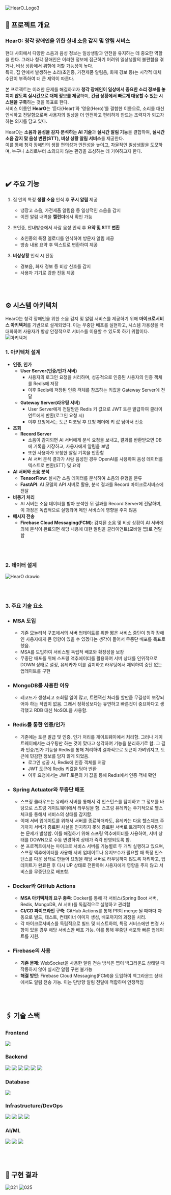 
![HearO_Logo3](https://github.com/user-attachments/assets/95e3a6f8-de4b-40bc-b2d9-756f4bbfed90)

## 🔦 프로젝트 개요 
### HearO: 청각 장애인을 위한 실내 소음 감지 및 알림 서비스  
현대 사회에서 다양한 소음과 음성 정보는 일상생활과 안전을 유지하는 데 중요한 역할을 한다. 그러나 청각 장애인은 이러한 정보에 접근하기 어려워 일상생활의 불편함을 겪거나, 비상 상황에서 위험에 처할 가능성이 높다.  
특히, 집 안에서 발생하는 소리(초인종, 가전제품 알림음, 화재 경보 등)는 시각적 대체 수단이 부족하여 더 큰 제약이 따른다.

본 프로젝트는 이러한 문제를 해결하고자 **청각 장애인이 일상에서 중요한 소리 정보를 놓치지 않도록 실시간으로 대체 정보를 제공**하며, **긴급 상황에서 빠르게 대응할 수 있는 시스템을 구축**하는 것을 목표로 한다.  
서비스 이름인 **HearO**는 ‘듣다(Hear)’와 ‘영웅(Hero)’를 결합한 이름으로, 소리를 대신 인식하고 전달함으로써 사용자의 일상을 더 안전하고 편리하게 만드는 조력자가 되고자 하는 의지를 담고 있다.

HearO는 **소음과 음성을 감지·분석하는 AI 기술**과 **실시간 알림 기능**을 결합하여, **실시간 소음 감지 맟 음성 변환(STT), 비상 상황 알림 서비스**를 제공한다.  
이를 통해 청각 장애인의 생활 편의성과 안전성을 높이고, 자율적인 일상생활을 도모하며, 누구나 소리로부터 소외되지 않는 환경을 조성하는 데 기여하고자 한다.

<br><br>
## ✔️ 주요 기능
1. 집 안의 특정 **생활 소음** 인식 후 **푸시 알림** 제공
    - 냉장고 소음, 가전제품 알림음 등 일상적인 소음을 감지
    - 이전 알림 내역을 **캘린더**에서 확인 가능

2. 초인종, 안내방송에서 사람 음성 인식 후 **요약 및 STT 변환**
    - 초인종의 특정 멜로디를 인식하여 방문자 알림 제공
    - 방송 내용 요약 후 텍스트로 변환하여 제공

3. **비상상황** 인식 시 진동
    - 경보음, 화재 경보 등 비상 신호를 감지
    - 사용자 기기로 강한 진동 제공

<br><br>
## ⚙️ 시스템 아키텍처
HearO는 청각 장애인을 위한 소음 감지 및 알림 서비스를 제공하기 위해 **마이크로서비스 아키텍처**를 기반으로 설계되었다. 이는 무중단 배포를 실현하고, 시스템 가용성을 극대화하여 사용자가 항상 안정적으로 서비스를 이용할 수 있도록 하기 위함이다.
![아키텍처](https://github.com/user-attachments/assets/89d02664-7f77-404c-ba2a-bee9845758b9)

### 1. 아키텍처 설계
- **인증, 인가**
    - **User Server(인증/인가 서버)**
        - 사용자의 로그인 요청을 처리하며, 성공적으로 인증된 사용자의 인증 객체를 Redis에 저장
        - 이후 Redis에 저장된 인증 객체를 참조하는 키값을 Gateway Server에 전달
    - **Gateway Server(라우팅 서버)**
        - User Server에게 전달받은 Redis 키 값으로 JWT 토큰 발급하여 클라이언트에게 반환(로그인 요청 시)
        - 이후 요청에서는 토큰 디코딩 후 요청 헤더에 키 값 담아서 전송
- **조회**
    - **Record Server**
        - 소음이 감지되면 AI 서버에게 분석 요청을 보내고, 결과를 반환받으면 DB에 기록을 저장하고, 사용자에게 알림을 보냄
        - 또한 사용자가 요청한 알림 기록을 반환함
        - AI 서버 분석 결과가 사람 음성인 경우 OpenAI를 사용하여 음성 데이터를 텍스트로 변환(STT) 및 요약
- **AI 서버와 소음 분석**
    - **TensorFlow**: 실시간 소음 데이터를 분석하여 소음의 유형을 분류
    - **FastAPI**: AI 모델의 API 서버로 활용, 분석 결과를 Record 마이크로서비스에 전달
- **비동기 처리**
    - AI 서버는 소음 데이터를 받아 분석한 뒤 결과를 Record Server에 전달하며, 이 과정은 독립적으로 실행되어 메인 서비스에 영향을 주지 않음
- **메시지 전송**
    - **Firebase Cloud Messaging(FCM)**: 감지된 소음 및 비상 상황이 AI 서버에 의해 분석이 완료되면 해당 내용에 대한 알림을 클라이언트(모바일 앱)로 전달함

<br><br>
### 2. 데이터 설계
![HearO drawio](https://github.com/user-attachments/assets/2696fe8a-0289-4833-a006-bc50823089e2)

<br><br>
### 3. 주요 기술 요소
- ### MSA 도입
    - 기존 모놀리식 구조에서의 서버 업데이트를 위한 짧은 서비스 중단이 청각 장애인 사용자에게 큰 영향이 있을 수 있겠다는 생각이 들어서 무중단 배포를 목표로 했음. 
    - MSA를 도입하여 서비스별 독립적 배포와 확장성을 보장
    - 무중단 배포를 위해 스프링 액추에이터를 활용하여 서버 상태를 인위적으로 DOWN 상태로 설정, 유레카가 이를 감지하고 라우팅에서 제외하여 중단 없는 업데이트를 구현

- ### MongoDB를 사용한 이유
    - 레코드가 생성되고 조회될 일이 많고, 트랜잭션 처리를 할만큼 무결성이 보장되어야 하는 작업이 없음. 그래서 정확성보다는 유연하고 빠른것이 중요하다고 생각했고 RDB 대신 NoSQL을 사용함.

- ### Redis를 통한 인증/인가
    - 기존에는 토큰 발급 및 인증, 인가 처리를 게이트웨이에서 처리함. 그러나 게이트웨이에서는 라우팅만 하는 것이 맞다고 생각하여 기능을 분리하기로 함. 그 결과 인증/인가 기능을 Redis를 통해 처리하여 결과적으로 토큰이 가벼워지고, 토큰에 민감한 정보를 담지 않게 되었음.
        - 로그인 성공 시, Redis에 인증 객체를 저장
        -  JWT 토큰에 Redis 키값을 담아 반환
        -  이후 요청에서는 JWT 토큰의 키 값을 통해 Redis에서 인증 객체 확인

- ### Spring Actuator와 무중단 배포
    - 스프링 클라우드는 유레카 서버를 통해서 각 인스턴스를 탐지하고 그 정보를 바탕으로 스프링 게이트웨이에서 라우팅을 함. 스프링 유레카는 주기적으로 헬스체크를 통해서 서비스의 상태를 감지함.
    - 이때 서버 업데이트를 위해서 서버를 종료하더라도, 유레카는 다음 헬스체크 주기까지 서버가 종료된 사실을 인지하지 못해 종료된 서버로 트래픽이 라우팅되는 문제가 발생함. 이를 해결하기 위해 스프링 액추에이터를 사용하여, 서버 상태를 DOWN으로 수동 변경하여 상태가 즉각 반영되도록 함.
    - 본 프로젝트에서는 마이크로 서비스 서버를 기능별로 두 개씩 실행하고 있으며, 스프링 액추에이터를 사용해 서버 업데이트나 유지보수가 필요할 때 특정 인스턴스를 다운 상태로 만들어 요청을 해당 서버로 라우팅하지 않도록 처리하고, 업데이트가 완료된 후 다시 UP 상태로 전환하여 사용자에게 영향을 주지 않고 서비스를 무중단으로 배포함.

- ### Docker와 GitHub Actions
    - **MSA 아키텍처의 요구 충족**: Docker를 통해 각 서비스(Spring Boot 서버, Redis, MongoDB, AI 서버)를 독립적으로 실행하고 관리함
    - **CI/CD 파이프라인 구축**: GitHub Actions를 통해 PR이 merge 될 때마다 자동으로 빌드, 테스트, 컨테이너 이미지 생성, 배포까지의 과정을 처리.
    - 각 마이크로서비스를 독립적으로 빌드 및 테스트하여, 특정 서비스에만 변경 사항이 있을 경우 해당 서비스만 배포 가능. 이를 통해 무중단 배포와 빠른 업데이트를 지원.

- ### Firebase의 사용
    - **기존 문제**: WebSocket을 사용한 알림 전송 방식은 앱이 백그라운드 상태일 때 작동하지 않아 실시간 알림 구현 불가능
    - **해결 방안**: Firebase Cloud Messaging(FCM)을 도입하여 백그라운드 상태에서도 알림 전송 가능. 이는 단방향 알림 전달에 적합하며 안정적임
<br><br><br><br>
## 🖇️ 기술 스택
### Frontend
<img src="https://img.shields.io/badge/React Native-61DAFB?style=flat&logo=react&logoColor=black"/>

### Backend
<img src="https://img.shields.io/badge/Spring Boot-6DB33F?style=flat&logo=springboot&logoColor=white"/> <img src="https://img.shields.io/badge/Spring Security-6DB33F?style=flat&logo=springsecurity&logoColor=white"/> <img src="https://img.shields.io/badge/JWT-000000?style=flat&logo=jsonwebtokens&logoColor=white"> <img src="https://img.shields.io/badge/Redis-FF4438?style=flat&logo=redis&logoColor=white"> <img src="https://img.shields.io/badge/Firebase-FFCA28?style=flat&logo=firebase&logoColor=white"> <img src="https://img.shields.io/badge/OpenAI-412991?style=flat&logo=openai&logoColor=white">

### Database
<img src="https://img.shields.io/badge/mongoDB-47A248?style=flat&logo=MongoDB&logoColor=white">

### Infrastructure/DevOps
<img src="https://img.shields.io/badge/Docker-2496ED?style=flat&logo=docker&logoColor=white"> <img src="https://img.shields.io/badge/GitHub-181717?style=flat&logo=github&logoColor=white"> <img src="https://img.shields.io/badge/GitHub Actions-2088FF?style=flat&logo=githubactions&logoColor=white"> <img src="https://img.shields.io/badge/Amazon EC2-FF9900?style=flat&logo=amazonec2&logoColor=white">

### AI/ML
<img src="https://img.shields.io/badge/python-3776AB?style=flat&logo=python&logoColor=white"> <img src="https://img.shields.io/badge/TensorFlow-FF6F00?style=flat&logo=tensorflow&logoColor=white"> <img src="https://img.shields.io/badge/FastAPI-009688?style=flat&logo=fastapi&logoColor=white"/>

<br><br>
## 🔧 구현 결과 
![021](https://github.com/user-attachments/assets/4c0c305b-470a-4745-a033-429ff9c963ce)
![025](https://github.com/user-attachments/assets/5938395c-2a56-497c-966b-0b1df18585ab)


